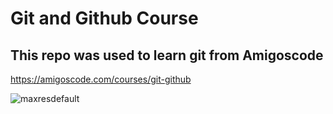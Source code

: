 # Git and Github Course

## This repo was used to learn git from Amigoscode

https://amigoscode.com/courses/git-github

![maxresdefault](https://user-images.githubusercontent.com/84929043/201533020-2f7f4425-e652-4583-9be2-242dc76b78d4.jpeg)
